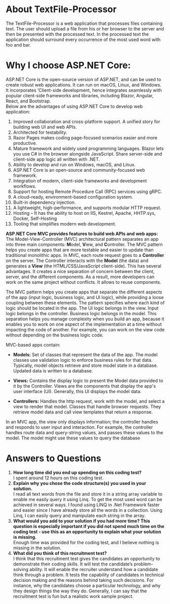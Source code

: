 #  About TextFile-Processor
The TextFile-Processor is a web application that processes files containing text. The user should upload a file from his or her browser to the server and then be presented with the processed text. In the processed text the application should surround every occurrence of the most used word with foo and bar.

#  Why I choose ASP.NET Core:
ASP.NET Core is the open-source version of ASP.NET, and can be used to create robust web applications.  It can run on macOS, Linux, and Windows. It incorporates ‘Client-side development, hence integrates seamlessly with popular client-side frameworks and libraries, including Blazor, Angular, React, and Bootstrap.  
Below are the advantages of using ASP.NET Core to develop web application:
1.	Improved collaboration and cross-platform support. A unified story for building web UI and web APIs.
2.	Architected for testability.
3.	Razor Pages makes coding page-focused scenarios easier and more productive.
4.	Mature framework and widely used programming languages. Blazor lets you use C# in the browser alongside JavaScript. Share server-side and client-side app logic all written with .NET.
5.	Ability to develop and run on Windows, macOS, and Linux.
6.	ASP.NET Core is an open-source and community-focused web framework.
7.	Integration of modern, client-side frameworks and development workflows.
8.	Support for hosting Remote Procedure Call (RPC) services using gRPC.
9.	A cloud-ready, environment-based configuration system.
10.	Built-in dependency injection.
11.	A lightweight, high-performance, and supports modular HTTP request.
12.	Hosting – It has the ability to host on IIS, Kestrel, Apache, HHTP.sys, Docker, Self-Hosting
13.	Tooling that simplifies modern web development.

**ASP.NET Core MVC provides features to build web APIs and web apps:**
The Model-View-Controller (MVC) architectural pattern separates an app into three main components: **M**odel, **V**iew, and **C**ontroller. The MVC pattern helps you create apps that are more testable and easier to update than traditional monolithic apps. In MVC, each route request goes to a **Controller** on the server. The Controller interacts with the **Model** (the data) and generates a **View** (the HTML/CSS/JavaScript client-side). This has several advantages. It creates a nice separation of concern between the client, server, and the different components. As a result, more developers can work on the same project without conflicts. It allows to reuse components.

The MVC pattern helps you create apps that separate the different aspects of the app (input logic, business logic, and UI logic), while providing a loose coupling between these elements. The pattern specifies where each kind of logic should be located in the app. The UI logic belongs in the view. Input logic belongs in the controller. Business logic belongs in the model. This separation helps you manage complexity when you build an app, because it enables you to work on one aspect of the implementation at a time without impacting the code of another. For example, you can work on the view code without depending on the business logic code.

MVC-based apps contain:  
*	**Models:** Set of classes that represent the data of the app. The model classes use validation logic to enforce business rules for that data. Typically, model objects retrieve and store model state in a database. Updated data is written to a database.

*	**Views:** Contains the display logic to present the Model data provided to it by the Controller. Views are the components that display the app's user interface (UI). Generally, this UI displays the model data.

*	**Controllers:** Handles the http request, work with the model, and select a view to render that model. Classes that handle browser requests. They retrieve model data and call view templates that return a response. 

In an MVC app, the view only displays information; the controller handles and responds to user input and interaction. For example, the controller handles route data and query-string values, and passes these values to the model. The model might use these values to query the database

# Answers to Questions
1.	**How long time did you end up spending on this coding test?**  
I spent around 12 hours on this coding test.
2.	**Explain why you chose the code structure(s) you used in your solution.**  
I read all text words from the file and store it in a string array variable to enable me easily query it using Linq. To get the most used word can be achieved in several ways. I found using LINQ in .Net Framework faster and easier since I have already store all the words in a collection. Using Linq, I can easily query and manipulate each string in the array.  
3.	**What would you add to your solution if you had more time? This question is especially important if you did not spend much time on the coding test - use this as an opportunity to explain what your solution is missing.**  
Enough time was provided for the coding test, and I believe nothing is missing in the solution.
4.	**What did you think of this recruitment test?**  
I think that this recruitment test gives the candidates an opportunity to demonstrate their coding skills. It will test the candidate’s problem-solving ability. It will enable the recruiter understand how a candidate think through a problem. It tests the capability of candidates in technical decision making and the reasons behind taking such decisions. For instance, why the candidates choose a particular technology, and why they design things the way they do. Generally, I can say that the recruitment test is fun but a realistic work sample project.

